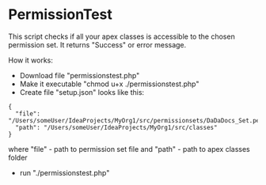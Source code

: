 # PermissionTest

This script checks if all your apex classes is accessible to the chosen permission set. It returns "Success"
or error message.

How it works:

* Download file "permissionstest.php"
* Make it executable "chmod u+x ./permissionstest.php"
* Create file "setup.json" looks like this:
```
{
  "file": "/Users/someUser/IdeaProjects/MyOrg1/src/permissionsets/DaDaDocs_Set.permissionset",
  "path": "/Users/someUser/IdeaProjects/MyOrg1/src/classes"
}
```
where "file" - path to permission set file and "path" - path to apex classes folder
* run "./permissionstest.php"